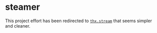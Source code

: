 steamer
=======

This project effort has been redirected to [`thx.stream`](https://github.com/fponticelli/thx.stream) that seems simpler and cleaner.

